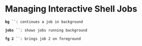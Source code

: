# Managing Interactive Shell Jobs

**`bg`**` ``: continues a job in background`

**`jobs`**` ``: shows jobs running background`

**`fg 2`**` ``: brings job 2 on foreground`
